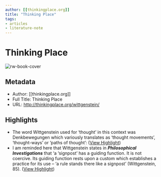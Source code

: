 ```yaml
---
author: [[thinkingplace.org]]
title: "Thinking Place"
tags: 
- articles
- literature-note
---
```

# Thinking Place

![rw-book-cover](https://readwise-assets.s3.amazonaws.com/static/images/article4.6bc1851654a0.png)

## Metadata
- Author: [[thinkingplace.org]]
- Full Title: Thinking Place
- URL: http://thinkingplace.org/wittgenstein/

## Highlights
- The word Wittgenstein used for ‘thought’ in this context was Denkbewegungen which variously translates as ‘thought movements’, ‘thought-ways’ or ‘paths of thought’: ([View Highlight](https://read.readwise.io/read/01gs6avw5zcb4a6dk1x5cgfydm))
- I am reminded here that Wittgenstein states in ***Philosophical Investigations*** that ‘a ‘signpost’ has a guiding function. It is not coercive. Its guiding function rests upon a custom which establishes a practice for its use – ‘a rule stands there like a signpost’ (Wittgenstein, 85). ([View Highlight](https://read.readwise.io/read/01gs6ay2qzps1c9szbn7dpmxkz))
